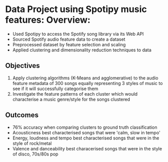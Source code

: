 # Data Project using Spotipy music features: Overview:
* Used Spotipy to access the Spotify song library via its Web API
* Sourced Spotify audio feature data to create a dataset
* Preprocessed dataset by feature selection and scaling 
* Applied clustering and dimensionality reduction techniques to data

## Objectives
1. Apply clustering algorithms (K-Means and agglomerative) to the audio feature metadata of 300 songs equally representing 3 styles of music to see if it will successfully categorise them
2. Investigate the feature patterns of each cluster which would characterise a music genre/style for the songs clustered

## Outcomes
* 76% accuracy when comparing clusters to ground truth classification
* Acousticness best characterised songs that were 'calm, slow in tempo'
* Energy, loudness and tempo best characterised songs that were in the style of rock/metal
* Valence and danceability best characerised songs that were in the style of disco, 70s/80s pop
